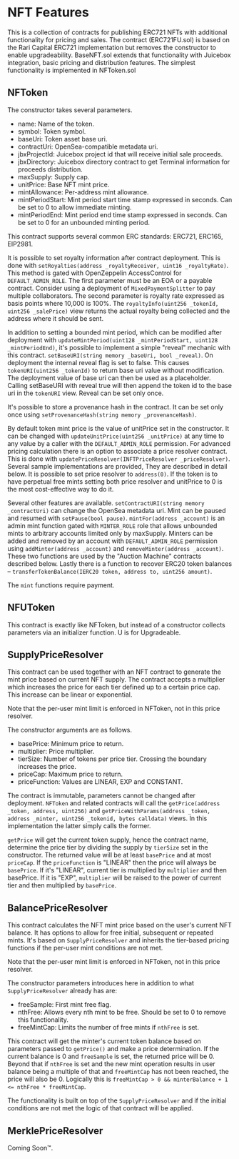 # NFT Features

This is a collection of contracts for publishing ERC721 NFTs with additional functionality for pricing and sales. The contract (ERC721FU.sol) is based on the Rari Capital ERC721 implementation but removes the constructor to enable upgradeability. BaseNFT.sol extends that functionality with Juicebox integration, basic pricing and distribution features. The simplest functionality is implemented in NFToken.sol

## NFToken

The constructor takes several parameters.

- name: Name of the token.
- symbol: Token symbol.
- baseUri: Token asset base uri.
- contractUri: OpenSea-compatible metadata uri.
- jbxProjectId: Juicebox project id that will receive initial sale proceeds.
- jbxDirectory: Juicebox directory contract to get Terminal information for proceeds distribution.
- maxSupply: Supply cap.
- unitPrice: Base NFT mint price.
- mintAllowance: Per-address mint allowance.
- mintPeriodStart: Mint period start time stamp expressed in seconds. Can be set to 0 to allow immediate minting.
- mintPeriodEnd: Mint period end time stamp expressed in seconds. Can be set to 0 for an unbounded minting period.

This contract supports several common ERC standards: ERC721, ERC165, EIP2981.

It is possible to set royalty information after contract deployment. This is done with `setRoyalties(address _royaltyReceiver, uint16 _royaltyRate)`. This method is gated with OpenZeppelin AccessControl for `DEFAULT_ADMIN_ROLE`. The first parameter must be an EOA or a payable contract. Consider using a deployment of `MixedPaymentSplitter` to pay multiple collaborators. The second parameter is royalty rate expressed as basis points where 10,000 is 100%. The `royaltyInfo(uint256 _tokenId, uint256 _salePrice)` view returns the actual royalty being collected and the address where it should be sent.

In addition to setting a bounded mint period, which can be modified after deployment with `updateMintPeriod(uint128 _mintPeriodStart, uint128 _mintPeriodEnd)`, it's possible to implement a simple "reveal" mechanic with this contract. `setBaseURI(string memory _baseUri, bool _reveal)`. On deployment the internal reveal flag is set to false. This causes `tokenURI(uint256 _tokenId)` to return base uri value without modification. The deployment value of base uri can then be used as a placeholder. Calling setBaseURI with reveal true will then append the token id to the base uri in the `tokenURI` view. Reveal can be set only once.

It's possible to store a provenance hash in the contract. It can be set only once using `setProvenanceHash(string memory _provenanceHash)`.

By default token mint price is the value of unitPrice set in the constructor. It can be changed with `updateUnitPrice(uint256 _unitPrice)` at any time to any value by a caller with the `DEFAULT_ADMIN_ROLE` permission. For advanced pricing calculation there is an option to associate a price resolver contract. This is done with `updatePriceResolver(INFTPriceResolver _priceResolver)`. Several sample implementations are provided, They are described in detail below. It is possible to set price resolver to `address(0)`. If the token is to have perpetual free mints setting both price resolver and unitPrice to 0 is the most cost-effective way to do it.

Several other features are available. `setContractURI(string memory _contractUri)` can change the OpenSea metadata uri. Mint can be paused and resumed with `setPause(bool pause)`. `mintFor(address _account)` is an admin mint function gated with `MINTER_ROLE` role that allows unbounded mints to arbitrary accounts limited only by maxSupply. Minters can be added and removed by an account with `DEFAULT_ADMIN_ROLE` permission using `addMinter(address _account)` and `removeMinter(address _account)`. These two functions are used by the "Auction Machine" contracts described below. Lastly there is a function to recover ERC20 token balances – `transferTokenBalance(IERC20 token, address to, uint256 amount)`.

The `mint` functions require payment.

## NFUToken

This contract is exactly like NFToken, but instead of a constructor collects parameters via an initializer function. U is for Upgradeable.

## SupplyPriceResolver

This contract can be used together with an NFT contract to generate the mint price based on current NFT supply. The contract accepts a multiplier which increases the price for each tier defined up to a certain price cap. This increase can be linear or exponential.

Note that the per-user mint limit is enforced in NFToken, not in this price resolver.

The constructor arguments are as follows.

- basePrice: Minimum price to return.
- multiplier: Price multiplier.
- tierSize: Number of tokens per price tier. Crossing the boundary increases the price.
- priceCap: Maximum price to return.
- priceFunction: Values are LINEAR, EXP and CONSTANT.

The contract is immutable, parameters cannot be changed after deployment. `NFToken` and related contracts will call the `getPrice(address _token, address, uint256)` and `getPriceWithParams(address _token, address _minter, uint256 _tokenid, bytes calldata)` views. In this implementation the latter simply calls the former.

`getPrice` will get the current token supply, hence the contract name, determine the price tier by dividing the supply by `tierSize` set in the constructor. The returned value will be at least `basePrice` and at most `priceCap`. If the `priceFunction` is "LINEAR" then the price will always be `basePrice`. If it's "LINEAR", current tier is multiplied by `multiplier` and then basePrice. If it is "EXP", `multiplier` will be raised to the power of current tier and then multiplied by `basePrice`.

## BalancePriceResolver

This contract calculates the NFT mint price based on the user's current NFT balance. It has options to allow for free initial, subsequent or repeated mints. It's based on `SupplyPriceResolver` and inherits the tier-based pricing functions if the per-user mint conditions are not met.

Note that the per-user mint limit is enforced in NFToken, not in this price resolver.

The constructor parameters introduces here in addition to what `SupplyPriceResolver` already has are:

- freeSample: First mint free flag.
- nthFree: Allows every nth mint to be free. Should be set to 0 to remove this functionality.
- freeMintCap: Limits the number of free mints if `nthFree` is set.

This contract will get the minter's current token balance based on parameters passed to `getPrice()` and make a price determination. If the current balance is 0 and `freeSample` is set, the returned price will be 0. Beyond that if `nthFree` is set and the new mint operation results in user balance being a multiple of that and `freeMintCap` has not been reached, the price will also be 0. Logically this is `freeMintCap > 0 && minterBalance + 1 <= nthFree * freeMintCap`.

The functionality is built on top of the `SupplyPriceResolver` and if the initial conditions are not met the logic of that contract will be applied.

## MerklePriceResolver

Coming Soon™️.
